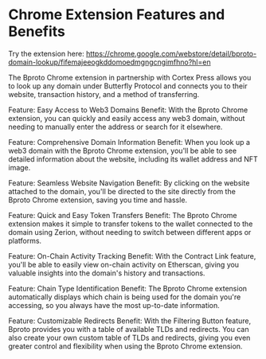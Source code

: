 # Chrome Extension Features and Benefits

Try the extension here: https://chrome.google.com/webstore/detail/bproto-domain-lookup/fifemajeeogkddomoedmgngcngimfhno?hl=en

The Bproto Chrome extension in partnership with Cortex Press allows you to look up any domain under Butterfly Protocol and connects you to their website, transaction history, and a method of transferring. 

Feature: Easy Access to Web3 Domains 
Benefit: With the Bproto Chrome extension, you can quickly and easily access any web3 domain, without needing to manually enter the address or search for it elsewhere.

Feature: Comprehensive Domain Information 
Benefit: When you look up a web3 domain with the Bproto Chrome extension, you'll be able to see detailed information about the website, including its wallet address and NFT image.

Feature: Seamless Website Navigation 
Benefit: By clicking on the website attached to the domain, you'll be directed to the site directly from the Bproto Chrome extension, saving you time and hassle.

Feature: Quick and Easy Token Transfers 
Benefit: The Bproto Chrome extension makes it simple to transfer tokens to the wallet connected to the domain using Zerion, without needing to switch between different apps or platforms.

Feature: On-Chain Activity Tracking
Benefit: With the Contract Link feature, you'll be able to easily view on-chain activity on Etherscan, giving you valuable insights into the domain's history and transactions.

Feature: Chain Type Identification 
Benefit: The Bproto Chrome extension automatically displays which chain is being used for the domain you're accessing, so you always have the most up-to-date information.

Feature: Customizable Redirects 
Benefit: With the Filtering Button feature, Bproto provides you with a table of available TLDs and redirects. You can also create your own custom table of TLDs and redirects, giving you even greater control and flexibility when using the Bproto Chrome extension.



